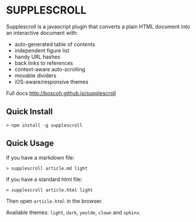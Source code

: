 



# SUPPLESCROLL

Supplescroll is a javascript plugin that converts a plain HTML document into an interactive document with:

- auto-generated table of contents 
- independent figure list
- handy URL hashes
- back links to references 
- context-aware auto-scrolling  
- movable dividers 
- iOS-aware/responsive themes

Full docs <http://boscoh.github.io/supplescroll>



## Quick Install

    > npm install -g supplescroll
 


## Quick Usage

If you have a markdown file:

    > supplescroll article.md light

If you have a standard html file:
 
    > supplescroll article.html light

Then open `article.html` in the browser. 

Available themes: `light`, `dark`, `yeolde`, `clown` and `sphinx`.



